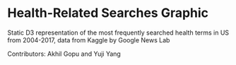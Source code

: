 # Health-Related Searches Graphic

Static D3 representation of the most frequently searched health terms in US from 2004-2017, data from Kaggle by Google News Lab

Contributors: Akhil Gopu and Yuji Yang
